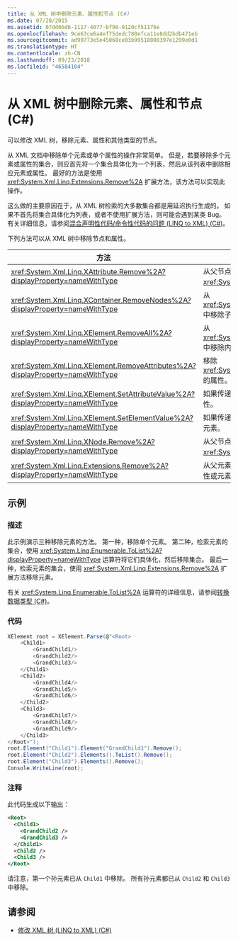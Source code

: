 ```yaml
---
title: 从 XML 树中删除元素、属性和节点 (C#)
ms.date: 07/20/2015
ms.assetid: 07dd06d6-1117-4077-bf98-9120cf51176e
ms.openlocfilehash: 9ce63ce6a4ef75dedc788efca11e8dd2bdb471eb
ms.sourcegitcommit: ad99773e5e45068ce03b99518008397e1299e0d1
ms.translationtype: HT
ms.contentlocale: zh-CN
ms.lasthandoff: 09/23/2018
ms.locfileid: "46584104"
---
```

# <a name="removing-elements-attributes-and-nodes-from-an-xml-tree-c"></a>从 XML 树中删除元素、属性和节点 (C#)
可以修改 XML 树，移除元素、属性和其他类型的节点。  
  
 从 XML 文档中移除单个元素或单个属性的操作非常简单。 但是，若要移除多个元素或属性的集合，则应首先将一个集合具体化为一个列表，然后从该列表中删除相应元素或属性。 最好的方法是使用 <xref:System.Xml.Linq.Extensions.Remove%2A> 扩展方法，该方法可以实现此操作。  
  
 这么做的主要原因在于，从 XML 树检索的大多数集合都是用延迟执行生成的。 如果不首先将集合具体化为列表，或者不使用扩展方法，则可能会遇到某类 Bug。 有关详细信息，请参阅[混合声明性代码/命令性代码的问题 (LINQ to XML) (C#)](../../../../csharp/programming-guide/concepts/linq/mixed-declarative-code-imperative-code-bugs-linq-to-xml.md)。  
  
 下列方法可以从 XML 树中移除节点和属性。  
  
|方法|描述|  
|------------|-----------------|  
|<xref:System.Xml.Linq.XAttribute.Remove%2A?displayProperty=nameWithType>|从父节点中移除 <xref:System.Xml.Linq.XAttribute>。|  
|<xref:System.Xml.Linq.XContainer.RemoveNodes%2A?displayProperty=nameWithType>|从 <xref:System.Xml.Linq.XContainer> 中移除子节点。|  
|<xref:System.Xml.Linq.XElement.RemoveAll%2A?displayProperty=nameWithType>|从 <xref:System.Xml.Linq.XElement> 中移除内容和属性。|  
|<xref:System.Xml.Linq.XElement.RemoveAttributes%2A?displayProperty=nameWithType>|移除 <xref:System.Xml.Linq.XElement> 的属性。|  
|<xref:System.Xml.Linq.XElement.SetAttributeValue%2A?displayProperty=nameWithType>|如果传递 `null` 作为值，则移除该属性。|  
|<xref:System.Xml.Linq.XElement.SetElementValue%2A?displayProperty=nameWithType>|如果传递 `null` 作为值，则移除该子元素。|  
|<xref:System.Xml.Linq.XNode.Remove%2A?displayProperty=nameWithType>|从父节点中移除 <xref:System.Xml.Linq.XNode>。|  
|<xref:System.Xml.Linq.Extensions.Remove%2A?displayProperty=nameWithType>|从父元素中移除源集合中的每个属性或元素。|  
  
## <a name="example"></a>示例  
  
### <a name="description"></a>描述  
 此示例演示三种移除元素的方法。 第一种，移除单个元素。 第二种，检索元素的集合，使用 <xref:System.Linq.Enumerable.ToList%2A?displayProperty=nameWithType> 运算符将它们具体化，然后移除集合。 最后一种，检索元素的集合，使用 <xref:System.Xml.Linq.Extensions.Remove%2A> 扩展方法移除元素。  
  
 有关 <xref:System.Linq.Enumerable.ToList%2A> 运算符的详细信息，请参阅[转换数据类型 (C#)](../../../../csharp/programming-guide/concepts/linq/converting-data-types.md)。  
  
### <a name="code"></a>代码  
  
```csharp  
XElement root = XElement.Parse(@"<Root>  
    <Child1>  
        <GrandChild1/>  
        <GrandChild2/>  
        <GrandChild3/>  
    </Child1>  
    <Child2>  
        <GrandChild4/>  
        <GrandChild5/>  
        <GrandChild6/>  
    </Child2>  
    <Child3>  
        <GrandChild7/>  
        <GrandChild8/>  
        <GrandChild9/>  
    </Child3>  
</Root>");  
root.Element("Child1").Element("GrandChild1").Remove();  
root.Element("Child2").Elements().ToList().Remove();  
root.Element("Child3").Elements().Remove();  
Console.WriteLine(root);  
```  
  
### <a name="comments"></a>注释  
 此代码生成以下输出：  
  
```xml  
<Root>  
  <Child1>  
    <GrandChild2 />  
    <GrandChild3 />  
  </Child1>  
  <Child2 />  
  <Child3 />  
</Root>  
```  
  
 请注意，第一个孙元素已从 `Child1` 中移除。 所有孙元素都已从 `Child2` 和 `Child3` 中移除。  
  
## <a name="see-also"></a>请参阅

- [修改 XML 树 (LINQ to XML) (C#)](../../../../csharp/programming-guide/concepts/linq/modifying-xml-trees-linq-to-xml.md)
